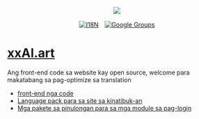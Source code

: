 <p align="center"><a href="https://wac.tax"><img src="https://cdn.jsdelivr.net/gh/wactax/img/logo.svg"/></a></p><p align="center"><a href="https://github.com/wactax/wac.tax/blob/main/doc/README.md#readme"><img alt="I18N" src="https://cdn.jsdelivr.net/gh/wactax/img/t.svg"/></a>　<a href="https://groups.google.com/u/2/g/wactax"><img alt="Google Groups" src="https://cdn.jsdelivr.net/gh/wactax/img/g-groups.svg"/></a></p>

# [xxAI.art](https://xxAI.art)

Ang front-end code sa website kay open source, welcome para makatabang sa pag-optimize sa translation

* [front-end nga code](https://github.com/xxai-art/web)
* [Language pack para sa site sa kinatibuk-an](https://github.com/xxai-art/web/tree/main/i18n)
* [Mga pakete sa pinulongan para sa mga module sa pag-login](https://github.com/wacpkg/user/tree/main/ui.i18n)
